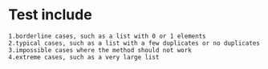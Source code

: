 # Test include
    
    
    1.borderline cases, such as a list with 0 or 1 elements
    2.typical cases, such as a list with a few duplicates or no duplicates
    3.impossible cases where the method should not work
    4.extreme cases, such as a very large list
  
    

